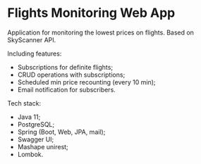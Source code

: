 # Flights Monitoring Web App
Application for monitoring the lowest prices on flights.
Based on SkyScanner API.

Including features:
- Subscriptions for definite flights;
- CRUD operations with subscriptions;
- Scheduled min price recounting (every 10 min);
- Email notification for subscribers.

Tech stack:
- Java 11;
- PostgreSQL;
- Spring (Boot, Web, JPA, mail);
- Swagger UI;
- Mashape unirest;
- Lombok.
